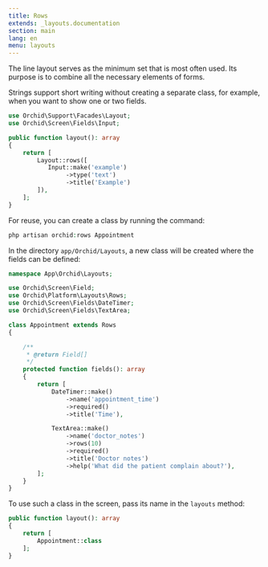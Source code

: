 ```yaml
---
title: Rows
extends: _layouts.documentation
section: main
lang: en
menu: layouts
---
```


The line layout serves as the minimum set that is most often used.
Its purpose is to combine all the necessary elements of forms.


Strings support short writing without creating a separate class,
for example, when you want to show one or two fields.

```php
use Orchid\Support\Facades\Layout;
use Orchid\Screen\Fields\Input;

public function layout(): array
{
    return [
        Layout::rows([
           Input::make('example')
                ->type('text')
                ->title('Example')
        ]),
    ];
}
```

For reuse, you can create a class by running the command:

```php
php artisan orchid:rows Appointment
```

In the directory `app/Orchid/Layouts`, a new class will be created where the fields can be defined:

```php
namespace App\Orchid\Layouts;

use Orchid\Screen\Field;
use Orchid\Platform\Layouts\Rows;
use Orchid\Screen\Fields\DateTimer;
use Orchid\Screen\Fields\TextArea;

class Appointment extends Rows
{

    /**
     * @return Field[]
     */
    protected function fields(): array
    {
        return [
            DateTimer::make()
                ->name('appointment_time')
                ->required()
                ->title('Time'),

            TextArea::make()
                ->name('doctor_notes')
                ->rows(10)
                ->required()
                ->title('Doctor notes')
                ->help('What did the patient complain about?'),
        ];
    }
}
```

To use such a class in the screen, pass its name in the `layouts` method:

```php
public function layout(): array
{
    return [
        Appointment::class
    ];
}
```
